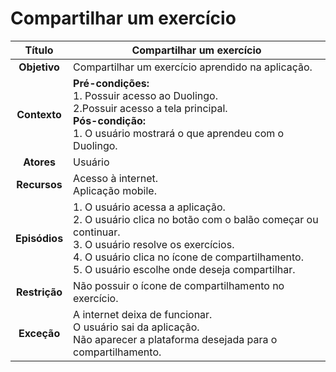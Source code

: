 # Compartilhar um exercício

| **Título** | Compartilhar um exercício |
| :--------: | --------------- |
| **Objetivo** | Compartilhar um exercício aprendido na aplicação. |
| **Contexto** | **Pré-condições:** <br/>1. Possuir acesso ao Duolingo. <br/>2.Possuir acesso a tela principal.<br/>**Pós-condição:** <br/>1. O usuário mostrará o que aprendeu com o Duolingo. |
| **Atores** | Usuário |
| **Recursos** | Acesso à internet. <br/>Aplicação mobile. |
| **Episódios** | 1. O usuário acessa a aplicação. <br/>2. O usuário clica no botão com o balão começar ou continuar. <br/>3. O usuário resolve os exercícios. <br/>4. O usuário clica no ícone de compartilhamento. <br/>5. O usuário escolhe onde deseja compartilhar. |
| **Restrição** | Não possuir o ícone de compartilhamento no exercício. |
| **Exceção** | A internet deixa de funcionar. <br/>O usuário sai da aplicação. <br/>Não aparecer a plataforma desejada para o compartilhamento. |